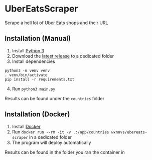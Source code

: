 # UberEatsScraper
Scrape a hell lot of  Uber Eats shops and their URL

## Installation (Manual)

1. Install [Python 3](https://www.python.org/downloads/)
2. Download the [latest release](github.com/wxnnvs/UberEatsScraper/releases/latest) to a dedicated folder
3. Install dependencies
```
python3 -m venv venv
. venv/bin/activate
pip install -r requirements.txt
```
4. Run `python3 main.py`

Results can be found under the `countries` folder

## Installation (Docker)

1. Install [Docker](https://www.docker.com/get-started/)
2. Run `docker run --rm -it -v .:/app/countries wxnnvs/ubereats-scraper` in a dedicated folder
3. The program will deploy automatically

Results can be found in the folder you ran the container in
